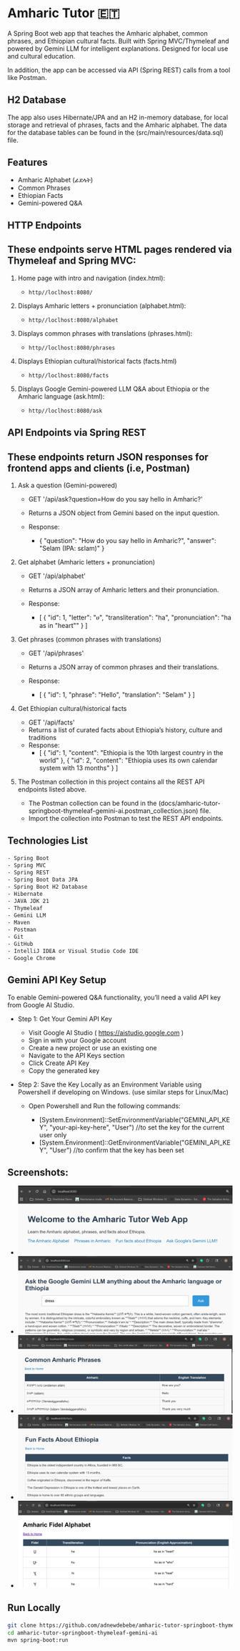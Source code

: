 # Amharic Tutor 🇪🇹

A Spring Boot web app that teaches the Amharic alphabet, common phrases, and Ethiopian cultural facts. 
Built with Spring MVC/Thymeleaf and powered by Gemini LLM for intelligent explanations. Designed for local use and cultural education.

In addition, the app can be accessed via API (Spring REST) calls from a tool like Postman.

## H2 Database
The app also uses Hibernate/JPA and an H2 in-memory database, for local storage and retrieval of phrases, facts and the Amharic alphabet. 
The data for the database tables can be found in the (src/main/resources/data.sql) file.

## Features
- Amharic Alphabet (ፊደላት)
- Common Phrases
- Ethiopian Facts
- Gemini-powered Q&A


## HTTP Endpoints 
## These endpoints serve HTML pages rendered via Thymeleaf and Spring MVC:

1) Home page with intro and navigation (index.html):
   - `http//loclhost:8080/` 

2) Displays Amharic letters + pronunciation (alphabet.html):
   - `http//loclhost:8080/alphabet` 

3) Displays common phrases with translations (phrases.html):
   - `http//loclhost:8080/phrases`

4) Displays Ethiopian cultural/historical facts (facts.html)
   - `http//loclhost:8080/facts`

5) Displays Google Gemini-powered LLM Q&A about Ethiopia or the Amharic language (ask.html):
   - `http//loclhost:8080/ask`

## API Endpoints via Spring REST
## These endpoints return JSON responses for frontend apps and clients (i.e, Postman)

1) Ask a question (Gemini-powered)

   - GET '/api/ask?question=How do you say hello in Amharic?'
   - Returns a JSON object from Gemini based on the input question.

   - Response:
     - {
           "question": "How do you say hello in Amharic?",
           "answer": "Selam (IPA: sɛlam)"
       }
     
2) Get alphabet (Amharic letters + pronunciation)

    - GET '/api/alphabet'
    - Returns a JSON array of Amharic letters and their pronunciation.
   
    - Response:
      - [
            {
                 "id": 1,
                 "letter": "ሀ",
                 "transliteration": "ha",
                 "pronunciation": "ha as in \"heart\""
            }
        ]

3) Get phrases (common phrases with translations)

    - GET '/api/phrases'
    - Returns a JSON array of common phrases and their translations.
   
    - Response:
      - [
            {
                 "id": 1,
                 "phrase": "Hello",
                 "translation": "Selam"
            }
        ]

4) Get Ethiopian cultural/historical facts

   - GET '/api/facts'
   - Returns a list of curated facts about Ethiopia’s history, culture and traditions
   - Response:
     - [
            {
                 "id": 1,
                 "content": "Ethiopia is the 10th largest country in the world"
            },
            {
                 "id": 2,
                 "content": "Ethiopia uses its own calendar system with 13 months"
            }
       ]

5) The Postman collection in this project contains all the REST API endpoints listed above.
   - The Postman collection can be found in the (docs/amharic-tutor-springboot-thymeleaf-gemini-ai.postman_collection.json) file. 
   - Import the collection into Postman to test the REST API endpoints.

## Technologies List
    - Spring Boot
    - Spring MVC
    - Spring REST
    - Spring Boot Data JPA
    - Spring Boot H2 Database
    - Hibernate
    - JAVA JDK 21
    - Thymeleaf
    - Gemini LLM
    - Maven
    - Postman
    - Git
    - GitHub
    - IntelliJ IDEA or Visual Studio Code IDE
    - Google Chrome


## Gemini API Key Setup

To enable Gemini-powered Q&A functionality, you’ll need a valid API key from Google AI Studio.
- Step 1: Get Your Gemini API Key
  - Visit Google AI Studio ( https://aistudio.google.com )
  - Sign in with your Google account
  - Create a new project or use an existing one
  - Navigate to the API Keys section
  - Click Create API Key
  - Copy the generated key

- Step 2: Save the Key Locally as an Environment Variable using Powershell if developing on Windows. (use similar steps for Linux/Mac)
  - Open Powershell and Run the following commands:

    - [System.Environment]::SetEnvironmentVariable("GEMINI_API_KEY", "your-api-key-here", "User") //to set the key for the current user only
    - [System.Environment]::GetEnvironmentVariable("GEMINI_API_KEY", "User") //to confirm that the key has been set


##  Screenshots:
   - ![Home page](https://github.com/adnewdebebe/amharic-tutor-springboot-thymeleaf-gemini-ai/blob/master/docs/screenshots/home.png)
   - ![Ask](https://github.com/adnewdebebe/amharic-tutor-springboot-thymeleaf-gemini-ai/blob/master/docs/screenshots/ask.png)
   - ![Phrases](https://github.com/adnewdebebe/amharic-tutor-springboot-thymeleaf-gemini-ai/blob/master/docs/screenshots/phrases.png)
   - ![Facts](https://github.com/adnewdebebe/amharic-tutor-springboot-thymeleaf-gemini-ai/blob/master/docs/screenshots/facts.png)
   - ![Alphabet](https://github.com/adnewdebebe/amharic-tutor-springboot-thymeleaf-gemini-ai/blob/master/docs/screenshots/alphabet.png)



## Run Locally

```bash
git clone https://github.com/adnewdebebe/amharic-tutor-springboot-thymeleaf-gemini-ai.git
cd amharic-tutor-springboot-thymeleaf-gemini-ai
mvn spring-boot:run




